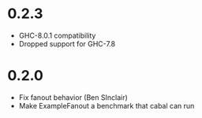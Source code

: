 # 0.2.3

- GHC-8.0.1 compatibility
- Dropped support for GHC-7.8

# 0.2.0

- Fix fanout behavior (Ben SInclair)
- Make ExampleFanout a benchmark that cabal can run
